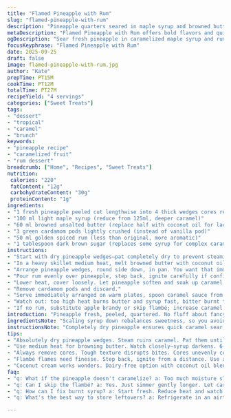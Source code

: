 ```yaml
---
title: "Flamed Pineapple with Rum"
slug: "flamed-pineapple-with-rum"
description: "Pineapple quarters seared in maple syrup and browned butter, flambéed with golden spiced rum. Vanilla pods replaced by fragrant cardamom pods, deepening aroma. Brown sugar swaps for pure maple, adding caramel intensity. Pineapple cores removed for tenderness. Caramelization cues critical. Flambé technique ensures flavor lift but flames must subside naturally. Finish with coconut cream for tropical twist. Quick dessert, bold flavors. For lactose-free or allergy needs, clarify butter substitution advice. Recipes like this teach patience—heat control is everything."
metaDescription: "Flamed Pineapple with Rum offers bold flavors and quicker prep. Impress with this French-Caribbean Fusion treat."
ogDescription: "Sear fresh pineapple in caramelized maple syrup and rum. A quick, flavorful finish with coconut cream awaits."
focusKeyphrase: "Flamed Pineapple with Rum"
date: 2025-09-25
draft: false
image: flamed-pineapple-with-rum.jpg
author: "Kate"
prepTime: PT15M
cookTime: PT12M
totalTime: PT27M
recipeYield: "4 servings"
categories: ["Sweet Treats"]
tags:
- "dessert"
- "tropical"
- "caramel"
- "brunch"
keywords:
- "pineapple recipe"
- "caramelized fruit"
- "rum dessert"
breadcrumb: ["Home", "Recipes", "Sweet Treats"]
nutrition: 
 calories: "220"
 fatContent: "12g"
 carbohydrateContent: "30g"
 proteinContent: "1g"
ingredients:
- "1 fresh pineapple peeled cut lengthwise into 4 thick wedges cores removed"
- "100 ml light maple syrup (reduce from 125ml, deeper caramel)"
- "60 ml browned unsalted butter (replace half with coconut oil for lactose-free)"
- "3 green cardamom pods lightly crushed (instead of vanilla pod)"
- "50 ml golden spiced rum (less than original, more aromatic)"
- "1 tablespoon dark brown sugar (replaces some syrup for complex caramel)"
instructions:
- "Start with dry pineapple wedges—pat completely dry to prevent steaming later."
- "In a heavy skillet medium heat, melt browned butter with coconut oil, add cardamom pods and sugar stirring until bubbling and syrup darkens slightly—smells nutty, thickens, watch closely 6-7 minutes."
- "Arrange pineapple wedges, round side down, in pan. You want that immediate sizzle and browning. Cook undisturbed until deep golden crust forms about 3 minutes. Flip carefully."
- "Pour rum evenly over pineapple, step back, ignite carefully if confident. Flames should roar briefly and subside naturally—don’t stir flames. This burns off alcohol and heightens aroma."
- "Lower heat, cover loosely. Let pineapple soften and soak up caramel 4 to 5 minutes. Check texture with small knife tip; should be tender but hold shape."
- "Remove cardamom pods and discard."
- "Serve immediately arranged on warm plates, spoon caramel sauce from pan over wedges. Optional: dollop coconut cream or vanilla ice cream on side to cut acidity and add silkiness."
- "Watch out: too high heat burns butter and syrup fast, bitter burnt taste. Too low, no caramelization. Manage flame ignition carefully—kitchen is not a show."
- "If no rum, substitute apple brandy or skip flambé; increase caramel time slightly to compensate flavor depth."
introduction: "Pineapple fresh, peeled, quartered. No fluff about fancy cuts; core out so no woody crunch mid-bite. Browning sugar and fat—the base of caramel magic—each batch telling when you spot the amber sheen and smell the sweet butter notes. Cardamom pods instead of vanilla; bold move but worth it. The rum flambé isn’t just for show; flame height and length mean heat is doing its work evaporating harsh alcohol, leaving behind subtle rum warmth. So impatient cooks, step back now. This dessert sings with simple ingredients but demands your full attention. Coconut oil blends with butter for texture and allergy tweaks. Finish with creamy tropical contrast, coconut cream smooths sweet tartness. Get comfortable with timing and sensory cues—trust aroma and color over the clock."
ingredientsNote: "Scaling syrup down rebalances sweetness, so you avoid cloying finish—maple syrup brings woodsy undertones; adding brown sugar intensifies caramelization without raising syrup quantity. Butter browned with coconut oil helps against burning sugars; coconut oil raises smoke point, important because you want slow, steady caramel not a bitter scorch. Cardamom pods inverted vanilla; crushed to release oils, they infuse aromatic spice without overpowering. Pineapple core removal is key—fibrous core unevenly cooks and toughens texture; test wedges gently before serving. Rum selection matters; golden spiced rum adds warmth without harshness, but alternatives like apple brandy work if you lack spirits. Flambé flames must dwindle naturally to avoid flare-ups and flavor loss. For lactose intolerance swap butter with refined coconut oil or vegan margarine."
instructionsNote: "Completely dry pineapple ensures quick caramel sear, no steam to slow browning. Heat control central: start medium, move to low to avoid burnt sugar bitterness. Caramel changes rapidly; watch color and smell—early signs: butter foams, syrup bubbles deepen and start thickening. Once caramel tints amber, add fruit for immediate sear. Pfannen scramble with a spatula or excessive movement ruins crust; patience. Rum ignition is optional but recommended: step back, use long lighter, flames should be momentary. Covering after flambé traps heat helping pineapple soften and blend flavors. Avoid overcooking wedge edges; test with knife tip, soft but intact is right. Remove cardamom pods early to prevent bitterness. Serve immediately for best texture; caramel thickens as cools. Coconut cream or ice cream contrast cuts acidity, smooths palate. Backup plan: no flame, just simmer pineapple longer to develop sauce."
tips:
- "Absolutely dry pineapple wedges. Steam ruins caramel. Pat them until dry. Moisture will stall browning. Key here—flavor depth, caramel base is everything."
- "Use medium heat for browning butter. Watch closely—syrup darkens. 6-7 minutes. Burnt sugars ruin—too high heat leads to bitterness. Lower if needed."
- "Always remove cores. Tough texture disrupts bites. Cores unevenly cook. Be careful—knife should slip through slashed edges but hold shape."
- "Flambé flames need finesse. Step back, ignite from a distance. Use a long lighter. Flames burn off alcohol quick, create rich aroma. Don’t stir."
- "Coconut cream works wonders. Dairy-free option with coconut oil blend. Creaminess cuts pineapple acidity—perfect finish. Ice cream too if preferred."
faq:
- "q: What if the pineapple doesn't caramelize? a: Too much moisture slows browning. Ensure wedges are dry before cooking. Adjust heat too—medium needs watching."
- "q: Can I skip the flambé? a: Yes. Just simmer gently longer. Let caramel deepen without flames. It works but the depth won't match rum."
- "q: How can I fix burnt syrup? a: Start fresh. Reduce heat and watch closely. Timing’s vital. Quick transitions mean bitter flavors. Respect the process."
- "q: What's the best way to store leftovers? a: Refrigerate in an airtight container. Up to 2 days. Reheat gently on low. Avoid too high heat."

---
```

